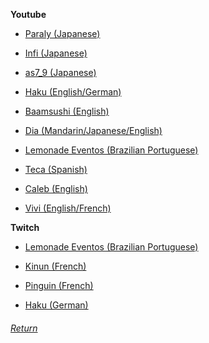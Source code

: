 **Youtube**

- [Paraly (Japanese)](https://www.youtube.com/@conaninago1223)
  
- [Infi (Japanese)](https://www.youtube.com/@user-xb4ie3ll9x)

- [as7_9 (Japanese)](https://www.youtube.com/@as7_9)

- [Haku (English/German)](https://www.youtube.com/@haku4298)

- [Baamsushi (English)](http://www.youtube.com/@baams.5933)

- [Dia (Mandarin/Japanese/English)](https://www.youtube.com/@DIA-CHN)

- [Lemonade Eventos (Brazilian Portuguese)](http://www.youtube.com/@LemonadeEventos)

- [Teca (Spanish)](http://www.youtube.com/@tecaaa)

- [Caleb (English)](https://www.youtube.com/@calebmenfobic)

- [Vivi (English/French)](https://www.youtube.com/@vivihikari/videos)


**Twitch**

- [Lemonade Eventos (Brazilian Portuguese)](twitch.tv/lemonadeeventosbr)

- [Kinun (French)](https://www.twitch.tv/klimmen_ie)

- [Pinguin (French)](https://www.twitch.tv/pinguinsann)

- [Haku (German)](https://www.twitch.tv/haku_ie)


###### [Return](/index.md)
